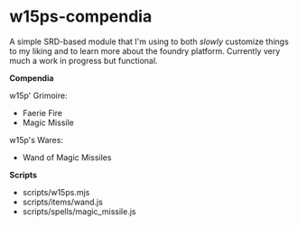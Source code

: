 # w15ps-compendia

A simple SRD-based module that I'm using to both _slowly_ customize things to my liking and to learn more about the foundry platform. Currently very much a work in progress but functional.

__Compendia__

w15p' Grimoire:
* Faerie Fire
* Magic Missile

w15p's Wares:
* Wand of Magic Missiles

__Scripts__

* scripts/w15ps.mjs
* scripts/items/wand.js
* scripts/spells/magic_missile.js
